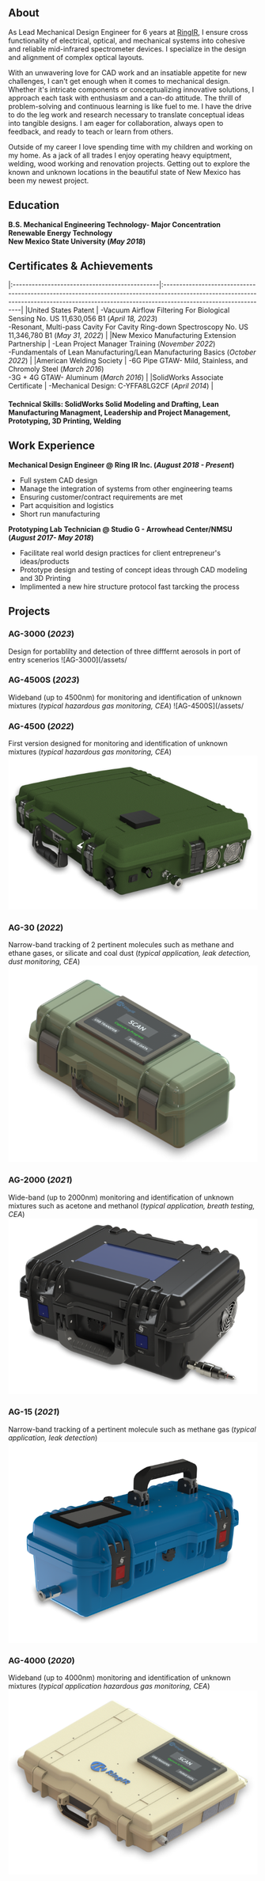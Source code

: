 
## About
As Lead Mechanical Design Engineer for 6 years at [RingIR](https://ring-ir.com/), I ensure cross functionality of electrical, optical, and mechanical systems into cohesive and reliable mid-infrared spectrometer devices. I specialize in the design and alignment of complex optical layouts.

With an unwavering love for CAD work and an insatiable appetite for new challenges, I can't get enough when it comes to mechanical design. Whether it's intricate components or conceptualizing innovative solutions, I approach each task with enthusiasm and a can-do attitude. The thrill of problem-solving and continuous learning is like fuel to me. I have the drive to do the leg work and research necessary to translate conceptual ideas into tangible designs. I am eager for collaboration, always open to feedback, and ready to teach or learn from others. 

Outside of my career I love spending time with my children and working on my home. As a jack of all trades I enjoy operating heavy equiptment, welding, wood working and renovation projects. Getting out to explore the known and unknown locations in the beautiful state of New Mexico has been my newest project. 

## Education	

**B.S. Mechanical Engineering Technology- Major Concentration Renewable Energy Technology <br> New Mexico State University (_May 2018_)**

## Certificates & Achievements

|:----------------------------------------------|:---------------------------------------------------------------------------------------------------------------------------------------------------------------------------------------------|
|United States Patent                           | -Vacuum Airflow Filtering For Biological Sensing No. US 11,630,056 B1 (_April 18, 2023_) <br> -Resonant, Multi-pass Cavity For Cavity Ring-down Spectroscopy No. US 11,346,780 B1 (_May 31, 2022_) |
|New Mexico Manufacturing Extension Partnership | -Lean Project Manager Training (_November 2022_) <br> -Fundamentals of Lean Manufacturing/Lean Manufacturing Basics (_October 2022_)                                                                |
|American Welding Society                       | -6G Pipe GTAW- Mild, Stainless, and Chromoly Steel (_March 2016_) <br> -3G + 4G GTAW- Aluminum (_March 2016_)                                                                                       |
|SolidWorks Associate Certificate               | -Mechanical Design: C-YFFA8LG2CF (_April 2014_)                                                                                                                                               |

#### Technical Skills: SolidWorks Solid Modeling and Drafting, Lean Manufacturing Managment, Leadership and Project Management, Prototyping, 3D Printing, Welding

## Work Experience
**Mechanical Design Engineer @ Ring IR Inc. (_August 2018 - Present_)**
- Full system CAD design
- Manage the integration of systems from other engineering teams
- Ensuring customer/contract requirements are met
- Part acquisition and logistics
- Short run manufacturing

**Prototyping Lab Technician @ Studio G - Arrowhead Center/NMSU  (_August 2017- May 2018_)**
- Facilitate real world design practices for client entrepreneur's ideas/products
- Prototype design and testing of concept ideas through CAD modeling and 3D Printing
- Implimented a new hire structure protocol fast tarcking the process

## Projects
### AG-3000 (_2023_)
Design for portablilty and detection of three difffernt aerosols in port of entry scenerios
![AG-3000](/assets/

### AG-4500S (_2023_)
Wideband (up to 4500nm) for monitoring and identification of unknown mixtures (_typical hazardous gas monitoring, CEA_)
![AG-4500S](/assets/

### AG-4500 (_2022_)
First version designed for monitoring and identification of unknown mixtures (_typical hazardous gas monitoring, CEA_)
![AG-4500](/assets/4500-Ag-silo-1.png)

### AG-30 (_2022_)
Narrow-band tracking of 2 pertinent molecules such as methane and ethane gases, or silicate and coal dust (_typical application, leak detection, dust monitoring, CEA_)
![AG-30](/assets/ag15alpha1-silo-1.png)

### AG-2000 (_2021_)
Wide-band (up to 2000nm) monitoring and identification of unknown mixtures such as acetone and methanol (_typical application, breath testing, CEA_)
![AG-2000](/assets/AG2000-Black-silo-1.png)

### AG-15 (_2021_)
Narrow-band tracking of a pertinent molecule such as methane gas (_typical application, leak detection_)
![AG-15](/assets/AG-15-Blue-silo-1.png)

### AG-4000 (_2020_)
Wideband (up to 4000nm) monitoring and identification of unknown mixtures (_typical application hazardous gas monitoring, CEA_)
![AG-4000](/assets/ag-4000-alpha-silo-1.png)
